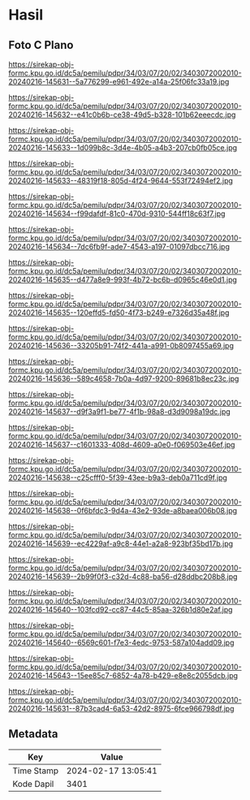 # Hasil

## Foto C Plano

https://sirekap-obj-formc.kpu.go.id/dc5a/pemilu/pdpr/34/03/07/20/02/3403072002010-20240216-145631--5a776299-e961-492e-a14a-25f06fc33a19.jpg

https://sirekap-obj-formc.kpu.go.id/dc5a/pemilu/pdpr/34/03/07/20/02/3403072002010-20240216-145632--e41c0b6b-ce38-49d5-b328-101b62eeecdc.jpg

https://sirekap-obj-formc.kpu.go.id/dc5a/pemilu/pdpr/34/03/07/20/02/3403072002010-20240216-145633--1d099b8c-3d4e-4b05-a4b3-207cb0fb05ce.jpg

https://sirekap-obj-formc.kpu.go.id/dc5a/pemilu/pdpr/34/03/07/20/02/3403072002010-20240216-145633--48319f18-805d-4f24-9644-553f72494ef2.jpg

https://sirekap-obj-formc.kpu.go.id/dc5a/pemilu/pdpr/34/03/07/20/02/3403072002010-20240216-145634--f99dafdf-81c0-470d-9310-544ff18c63f7.jpg

https://sirekap-obj-formc.kpu.go.id/dc5a/pemilu/pdpr/34/03/07/20/02/3403072002010-20240216-145634--7dc6fb9f-ade7-4543-a197-01097dbcc716.jpg

https://sirekap-obj-formc.kpu.go.id/dc5a/pemilu/pdpr/34/03/07/20/02/3403072002010-20240216-145635--d477a8e9-993f-4b72-bc6b-d0965c46e0d1.jpg

https://sirekap-obj-formc.kpu.go.id/dc5a/pemilu/pdpr/34/03/07/20/02/3403072002010-20240216-145635--120effd5-fd50-4f73-b249-e7326d35a48f.jpg

https://sirekap-obj-formc.kpu.go.id/dc5a/pemilu/pdpr/34/03/07/20/02/3403072002010-20240216-145636--33205b91-74f2-441a-a991-0b8097455a69.jpg

https://sirekap-obj-formc.kpu.go.id/dc5a/pemilu/pdpr/34/03/07/20/02/3403072002010-20240216-145636--589c4658-7b0a-4d97-9200-89681b8ec23c.jpg

https://sirekap-obj-formc.kpu.go.id/dc5a/pemilu/pdpr/34/03/07/20/02/3403072002010-20240216-145637--d9f3a9f1-be77-4f1b-98a8-d3d9098a19dc.jpg

https://sirekap-obj-formc.kpu.go.id/dc5a/pemilu/pdpr/34/03/07/20/02/3403072002010-20240216-145637--c1601333-408d-4609-a0e0-f069503e46ef.jpg

https://sirekap-obj-formc.kpu.go.id/dc5a/pemilu/pdpr/34/03/07/20/02/3403072002010-20240216-145638--c25cfff0-5f39-43ee-b9a3-deb0a711cd9f.jpg

https://sirekap-obj-formc.kpu.go.id/dc5a/pemilu/pdpr/34/03/07/20/02/3403072002010-20240216-145638--0f6bfdc3-9d4a-43e2-93de-a8baea006b08.jpg

https://sirekap-obj-formc.kpu.go.id/dc5a/pemilu/pdpr/34/03/07/20/02/3403072002010-20240216-145639--ec4229af-a9c8-44e1-a2a8-923bf35bd17b.jpg

https://sirekap-obj-formc.kpu.go.id/dc5a/pemilu/pdpr/34/03/07/20/02/3403072002010-20240216-145639--2b99f0f3-c32d-4c88-ba56-d28ddbc208b8.jpg

https://sirekap-obj-formc.kpu.go.id/dc5a/pemilu/pdpr/34/03/07/20/02/3403072002010-20240216-145640--103fcd92-cc87-44c5-85aa-326b1d80e2af.jpg

https://sirekap-obj-formc.kpu.go.id/dc5a/pemilu/pdpr/34/03/07/20/02/3403072002010-20240216-145640--6569c601-f7e3-4edc-9753-587a104add09.jpg

https://sirekap-obj-formc.kpu.go.id/dc5a/pemilu/pdpr/34/03/07/20/02/3403072002010-20240216-145643--15ee85c7-6852-4a78-b429-e8e8c2055dcb.jpg

https://sirekap-obj-formc.kpu.go.id/dc5a/pemilu/pdpr/34/03/07/20/02/3403072002010-20240216-145631--87b3cad4-6a53-42d2-8975-6fce966798df.jpg


## Metadata

| Key        | Value               |
| ---------- | ------------------- |
| Time Stamp | 2024-02-17 13:05:41 |
| Kode Dapil | 3401                |



